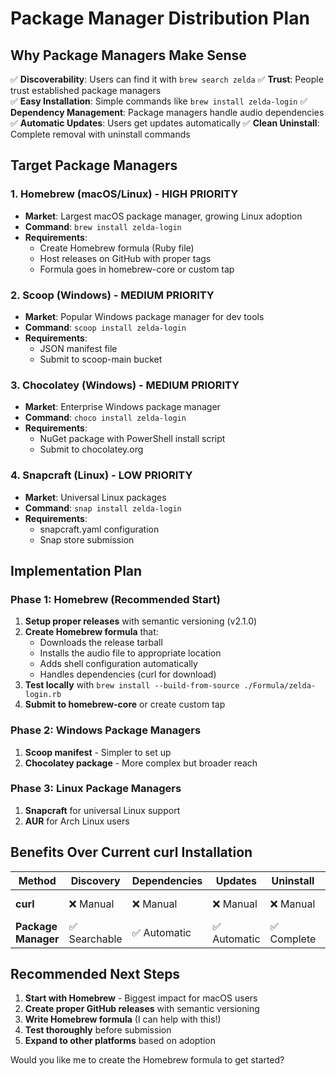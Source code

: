 # Package Manager Distribution Plan

## Why Package Managers Make Sense

✅ **Discoverability**: Users can find it with `brew search zelda`
✅ **Trust**: People trust established package managers  
✅ **Easy Installation**: Simple commands like `brew install zelda-login`
✅ **Dependency Management**: Package managers handle audio dependencies
✅ **Automatic Updates**: Users get updates automatically
✅ **Clean Uninstall**: Complete removal with uninstall commands

## Target Package Managers

### 1. Homebrew (macOS/Linux) - **HIGH PRIORITY**
- **Market**: Largest macOS package manager, growing Linux adoption
- **Command**: `brew install zelda-login`
- **Requirements**: 
  - Create Homebrew formula (Ruby file)
  - Host releases on GitHub with proper tags
  - Formula goes in homebrew-core or custom tap

### 2. Scoop (Windows) - **MEDIUM PRIORITY**  
- **Market**: Popular Windows package manager for dev tools
- **Command**: `scoop install zelda-login`
- **Requirements**:
  - JSON manifest file
  - Submit to scoop-main bucket

### 3. Chocolatey (Windows) - **MEDIUM PRIORITY**
- **Market**: Enterprise Windows package manager
- **Command**: `choco install zelda-login`
- **Requirements**:
  - NuGet package with PowerShell install script
  - Submit to chocolatey.org

### 4. Snapcraft (Linux) - **LOW PRIORITY**
- **Market**: Universal Linux packages
- **Command**: `snap install zelda-login`
- **Requirements**:
  - snapcraft.yaml configuration
  - Snap store submission

## Implementation Plan

### Phase 1: Homebrew (Recommended Start)
1. **Setup proper releases** with semantic versioning (v2.1.0)
2. **Create Homebrew formula** that:
   - Downloads the release tarball
   - Installs the audio file to appropriate location
   - Adds shell configuration automatically
   - Handles dependencies (curl for download)
3. **Test locally** with `brew install --build-from-source ./Formula/zelda-login.rb`
4. **Submit to homebrew-core** or create custom tap

### Phase 2: Windows Package Managers
1. **Scoop manifest** - Simpler to set up
2. **Chocolatey package** - More complex but broader reach

### Phase 3: Linux Package Managers
1. **Snapcraft** for universal Linux support
2. **AUR** for Arch Linux users

## Benefits Over Current curl Installation

| Method | Discovery | Dependencies | Updates | Uninstall | Trust |
|--------|-----------|--------------|---------|-----------|-------|
| **curl** | ❌ Manual | ❌ Manual | ❌ Manual | ❌ Manual | ⚠️ Unknown |
| **Package Manager** | ✅ Searchable | ✅ Automatic | ✅ Automatic | ✅ Complete | ✅ Verified |

## Recommended Next Steps

1. **Start with Homebrew** - Biggest impact for macOS users
2. **Create proper GitHub releases** with semantic versioning
3. **Write Homebrew formula** (I can help with this!)
4. **Test thoroughly** before submission
5. **Expand to other platforms** based on adoption

Would you like me to create the Homebrew formula to get started?
